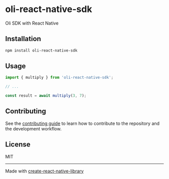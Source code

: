 # oli-react-native-sdk

Oli SDK with React Native

## Installation

```sh
npm install oli-react-native-sdk
```

## Usage

```js
import { multiply } from 'oli-react-native-sdk';

// ...

const result = await multiply(3, 7);
```

## Contributing

See the [contributing guide](CONTRIBUTING.md) to learn how to contribute to the repository and the development workflow.

## License

MIT

---

Made with [create-react-native-library](https://github.com/callstack/react-native-builder-bob)
